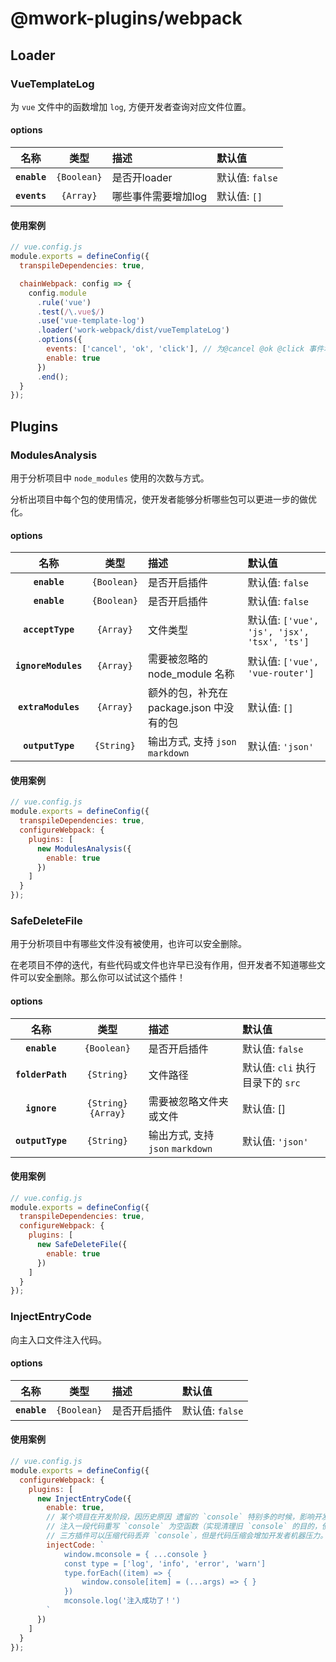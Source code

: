 # @mwork-plugins/webpack

## Loader

### VueTemplateLog

为 `vue` 文件中的函数增加 `log`, 方便开发者查询对应文件位置。

#### options

|     名称     |    类型     | 描述                | 默认值          |
| :----------: | :---------: | :------------------ | :-------------- |
| **`enable`** | `{Boolean}` | 是否开loader        | 默认值: `false` |
| **`events`** |  `{Array}`  | 哪些事件需要增加log | 默认值: `[]`    |

#### 使用案例

```js
// vue.config.js
module.exports = defineConfig({
  transpileDependencies: true,

  chainWebpack: config => {
    config.module
      .rule('vue')
      .test(/\.vue$/)
      .use('vue-template-log')
      .loader('work-webpack/dist/vueTemplateLog')
      .options({
        events: ['cancel', 'ok', 'click'], // 为@cancel @ok @click 事件增加 log
        enable: true
      })
      .end();
  }
});
```

## Plugins

### ModulesAnalysis

用于分析项目中 `node_modules` 使用的次数与方式。

分析出项目中每个包的使用情况，使开发者能够分析哪些包可以更进一步的做优化。

#### options

|        名称         |    类型     | 描述                                    | 默认值                                      |
| :-----------------: | :---------: | :-------------------------------------- | :------------------------------------------ |
|    **`enable`**     | `{Boolean}` | 是否开启插件                            | 默认值: `false`                             |
|    **`enable`**     | `{Boolean}` | 是否开启插件                            | 默认值: `false`                             |
|  **`acceptType`**   |  `{Array}`  | 文件类型                                | 默认值: `['vue', 'js', 'jsx', 'tsx', 'ts']` |
| **`ignoreModules`** |  `{Array}`  | 需要被忽略的 node_module 名称           | 默认值: `['vue', 'vue-router']`             |
| **`extraModules`**  |  `{Array}`  | 额外的包，补充在package.json 中没有的包 | 默认值: `[]`                                |
|  **`outputType`**   | `{String}`  | 输出方式, 支持 `json` `markdown`        | 默认值: `'json'`                            |

#### 使用案例

```js
// vue.config.js
module.exports = defineConfig({
  transpileDependencies: true,
  configureWebpack: {
    plugins: [
      new ModulesAnalysis({
        enable: true
      })
    ]
  }
});
```

### SafeDeleteFile

用于分析项目中有哪些文件没有被使用，也许可以安全删除。

在老项目不停的迭代，有些代码或文件也许早已没有作用，但开发者不知道哪些文件可以安全删除。那么你可以试试这个插件！

#### options

|       名称       |         类型         | 描述                             | 默认值                           |
| :--------------: | :------------------: | :------------------------------- | :------------------------------- |
|   **`enable`**   |     `{Boolean}`      | 是否开启插件                     | 默认值: `false`                  |
| **`folderPath`** |      `{String}`      | 文件路径                         | 默认值: `cli` 执行目录下的 `src` |
|   **`ignore`**   | `{String}` `{Array}` | 需要被忽略文件夹或文件           | 默认值: []                       |
| **`outputType`** |      `{String}`      | 输出方式, 支持 `json` `markdown` | 默认值: `'json'`                 |

#### 使用案例

```js
// vue.config.js
module.exports = defineConfig({
  transpileDependencies: true,
  configureWebpack: {
    plugins: [
      new SafeDeleteFile({
        enable: true
      })
    ]
  }
});
```

### InjectEntryCode

向主入口文件注入代码。

#### options

|     名称     |    类型     | 描述         | 默认值          |
| :----------: | :---------: | :----------- | :-------------- |
| **`enable`** | `{Boolean}` | 是否开启插件 | 默认值: `false` |

#### 使用案例

```js
// vue.config.js
module.exports = defineConfig({
  configureWebpack: {
    plugins: [
      new InjectEntryCode({
        enable: true,
        // 某个项目在开发阶段，因历史原因 遗留的 `console` 特别多的时候，影响开发调试。
        // 注入一段代码重写 `console` 为空函数（实现清理旧 `console` 的目的，使用 `mconsole`(重写前的 `console api`)打印日志。
        // 三方插件可以压缩代码丢弃 `console`，但是代码压缩会增加开发者机器压力。
        injectCode: `
            window.mconsole = { ...console }
            const type = ['log', 'info', 'error', 'warn']
            type.forEach((item) => {
                window.console[item] = (...args) => { }
            })
            mconsole.log('注入成功了！')
        `
      })
    ]
  }
});
```
